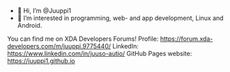 - 👋 Hi, I’m @Juuppi1
- 👀 I’m interested in programming, web- and app development, Linux and Android.

You can find me on XDA Developers Forums! Profile: https://forum.xda-developers.com/m/juuppi.9775440/
LinkedIn: https://www.linkedin.com/in/juuso-autio/
GitHub Pages website: https://juuppi1.github.io
